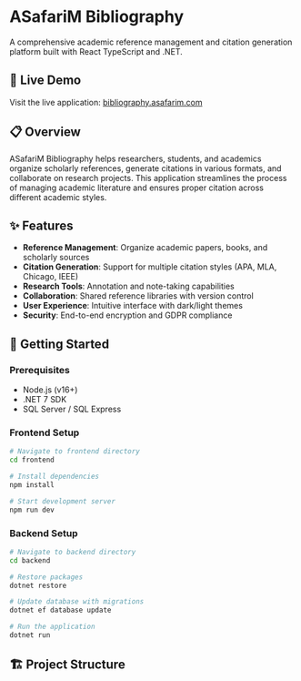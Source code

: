 # ASafariM Bibliography

A comprehensive academic reference management and citation generation platform built with React TypeScript and .NET.

## 🌟 Live Demo

Visit the live application: [bibliography.asafarim.com](https://bibliography.asafarim.com/)

## 📋 Overview

ASafariM Bibliography helps researchers, students, and academics organize scholarly references, generate citations in various formats, and collaborate on research projects. This application streamlines the process of managing academic literature and ensures proper citation across different academic styles.

## ✨ Features

- **Reference Management**: Organize academic papers, books, and scholarly sources
- **Citation Generation**: Support for multiple citation styles (APA, MLA, Chicago, IEEE)
- **Research Tools**: Annotation and note-taking capabilities
- **Collaboration**: Shared reference libraries with version control
- **User Experience**: Intuitive interface with dark/light themes
- **Security**: End-to-end encryption and GDPR compliance

## 🚀 Getting Started

### Prerequisites

- Node.js (v16+)
- .NET 7 SDK
- SQL Server / SQL Express

### Frontend Setup

```bash
# Navigate to frontend directory
cd frontend

# Install dependencies
npm install

# Start development server
npm run dev
```

### Backend Setup

```bash
# Navigate to backend directory
cd backend

# Restore packages
dotnet restore

# Update database with migrations
dotnet ef database update

# Run the application
dotnet run
```

## 🏗️ Project Structure

